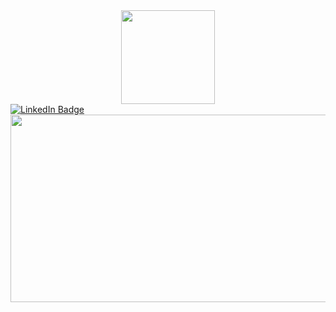 <div id="header" align="center">
  <img src="https://media.giphy.com/media/L3Vca26EaTIEU/giphy.gif" width="150"/>
</div>
<div id="badges">
  <a href="https://www.linkedin.com/in/raymico-fuji-68a58726b">
    <img src="https://img.shields.io/badge/LinkedIn-blue?style=for-the-badge&logo=linkedin&logoColor=white" alt="LinkedIn Badge"/>
  </a>
</div>
<div align="center">
  <img src="https://media.giphy.com/media/v1.Y2lkPTc5MGI3NjExMDYwOWM5YTc3NzliYzBhY2Y4MmRmYjc2ZDM4NWY3NjY0ZWExZmMxMCZjdD1n/Dh5q0sShxgp13DwrvG/giphy.gif" width="600" height="300"/>
</div>
